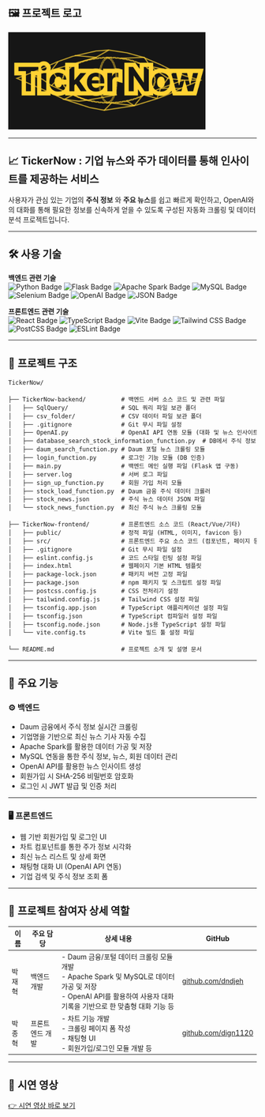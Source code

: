 ## 🖼 프로젝트 로고

<img src="images/logo.png" alt="로고 이미지" width="400">

---

## 📈 TickerNow : 기업 뉴스와 주가 데이터를 통해 인사이트를 제공하는 서비스

사용자가 관심 있는 기업의 **주식 정보** 와 **주요 뉴스**를 쉽고 빠르게 확인하고, OpenAI와의 대화를 통해 필요한 정보를 신속하게 얻을 수 있도록 구성된 자동화 크롤링 및 데이터 분석 프로젝트입니다.

---

## 🛠 사용 기술

<p align="left">
  <strong>백엔드 관련 기술</strong><br/>
  <img src="https://img.shields.io/badge/Python-3776AB?style=for-the-badge&logo=python&logoColor=white" alt="Python Badge"/>
  <img src="https://img.shields.io/badge/Flask-000000?style=for-the-badge&logo=flask&logoColor=white" alt="Flask Badge"/>
  <img src="https://img.shields.io/badge/Apache%20Spark-E25A1C?style=for-the-badge&logo=apachespark&logoColor=white" alt="Apache Spark Badge"/>
  <img src="https://img.shields.io/badge/MySQL-4479A1?style=for-the-badge&logo=mysql&logoColor=white" alt="MySQL Badge"/>
  <img src="https://img.shields.io/badge/Selenium-43B02A?style=for-the-badge&logo=selenium&logoColor=white" alt="Selenium Badge"/>
  <img src="https://img.shields.io/badge/OpenAI-412991?style=for-the-badge&logo=openai&logoColor=white" alt="OpenAI Badge"/>
  <img src="https://img.shields.io/badge/JSON-000000?style=for-the-badge&logo=json&logoColor=white" alt="JSON Badge"/>

  <strong>프론트엔드 관련 기술</strong><br/>
  <img src="https://img.shields.io/badge/React-61DAFB?style=for-the-badge&logo=react&logoColor=black" alt="React Badge"/>
  <img src="https://img.shields.io/badge/TypeScript-3178C6?style=for-the-badge&logo=typescript&logoColor=white" alt="TypeScript Badge"/>
  <img src="https://img.shields.io/badge/Vite-646CFF?style=for-the-badge&logo=vite&logoColor=white" alt="Vite Badge"/>
  <img src="https://img.shields.io/badge/Tailwind%20CSS-06B6D4?style=for-the-badge&logo=tailwindcss&logoColor=white" alt="Tailwind CSS Badge"/>
  <img src="https://img.shields.io/badge/PostCSS-DD3A0A?style=for-the-badge&logo=postcss&logoColor=white" alt="PostCSS Badge"/>
  <img src="https://img.shields.io/badge/ESLint-4B32C3?style=for-the-badge&logo=eslint&logoColor=white" alt="ESLint Badge"/>
</p>

---

## 📂 프로젝트 구조
```markdown
TickerNow/

├── TickerNow-backend/          # 백엔드 서버 소스 코드 및 관련 파일  
│   ├── SqlQuery/               # SQL 쿼리 파일 보관 폴더  
│   ├── csv_folder/             # CSV 데이터 파일 보관 폴더  
│   ├── .gitignore              # Git 무시 파일 설정  
│   ├── OpenAI.py               # OpenAI API 연동 모듈 (대화 및 뉴스 인사이트 제공)  
│   ├── database_search_stock_information_function.py  # DB에서 주식 정보 조회 후 JSON 반환 모듈  
│   ├── daum_search_function.py # Daum 포털 뉴스 크롤링 모듈  
│   ├── login_function.py       # 로그인 기능 모듈 (DB 인증)  
│   ├── main.py                 # 백엔드 메인 실행 파일 (Flask 앱 구동)  
│   ├── server.log              # 서버 로그 파일  
│   ├── sign_up_function.py     # 회원 가입 처리 모듈  
│   ├── stock_load_function.py  # Daum 금융 주식 데이터 크롤러  
│   ├── stock_news.json         # 주식 뉴스 데이터 JSON 파일  
│   └── stock_news_function.py  # 최신 주식 뉴스 크롤링 모듈  

├── TickerNow-frontend/         # 프론트엔드 소스 코드 (React/Vue/기타)  
│   ├── public/                 # 정적 파일 (HTML, 이미지, favicon 등)  
│   ├── src/                    # 프론트엔드 주요 소스 코드 (컴포넌트, 페이지 등)  
│   ├── .gitignore              # Git 무시 파일 설정  
│   ├── eslint.config.js        # 코드 스타일 린팅 설정 파일  
│   ├── index.html              # 웹페이지 기본 HTML 템플릿  
│   ├── package-lock.json       # 패키지 버전 고정 파일  
│   ├── package.json            # npm 패키지 및 스크립트 설정 파일  
│   ├── postcss.config.js       # CSS 전처리기 설정  
│   ├── tailwind.config.js      # Tailwind CSS 설정 파일  
│   ├── tsconfig.app.json       # TypeScript 애플리케이션 설정 파일  
│   ├── tsconfig.json           # TypeScript 컴파일러 설정 파일  
│   ├── tsconfig.node.json      # Node.js용 TypeScript 설정 파일  
│   └── vite.config.ts          # Vite 빌드 툴 설정 파일  

└── README.md                   # 프로젝트 소개 및 설명 문서
```

---

## 📌 주요 기능

### ⚙️ 백엔드
- Daum 금융에서 주식 정보 실시간 크롤링
- 기업명을 기반으로 최신 뉴스 기사 자동 수집
- Apache Spark를 활용한 데이터 가공 및 저장
- MySQL 연동을 통한 주식 정보, 뉴스, 회원 데이터 관리
- OpenAI API를 활용한 뉴스 인사이트 생성
- 회원가입 시 SHA-256 비밀번호 암호화
- 로그인 시 JWT 발급 및 인증 처리
---

### 🖥️ 프론트엔드
- 웹 기반 회원가입 및 로그인 UI
- 차트 컴포넌트를 통한 주가 정보 시각화
- 최신 뉴스 리스트 및 상세 화면
- 채팅형 대화 UI (OpenAI API 연동)
- 기업 검색 및 주식 정보 조회 폼

---

## 👥 프로젝트 참여자 상세 역할

| 이름   | 주요 담당                    | 상세 내용                                                                                                                                         | GitHub |
|--------|-----------------------------|---------------------------------------------------------------------------------------------------------------------------------------------------|--------|
| 박재혁 | 백엔드 개발 | - Daum 금융/포털 데이터 크롤링 모듈 개발<br>- Apache Spark 및 MySQL로 데이터 가공 및 저장<br>- OpenAI API를 활용하여 사용자 대화 기록을 기반으로 한 맞춤형 대화 기능 등 | [github.com/dndjeh](https://github.com/dndjeh) |
| 박종혁 | 프론트엔드 개발 | - 차트 기능 개발 <br>- 크롤링 페이지 폼 작성 <br>- 채팅형 UI <br>- 회원가입/로그인 모듈 개발 등 | [github.com/dign1120](https://github.com/dign1120) |

---

## 🎥 시연 영상

[👉 시연 영상 바로 보기](https://drive.google.com/file/d/1jx62D_lsXW-Gv_5ZYdd0RqRqnCbDqmhW/view?usp=sharing)
